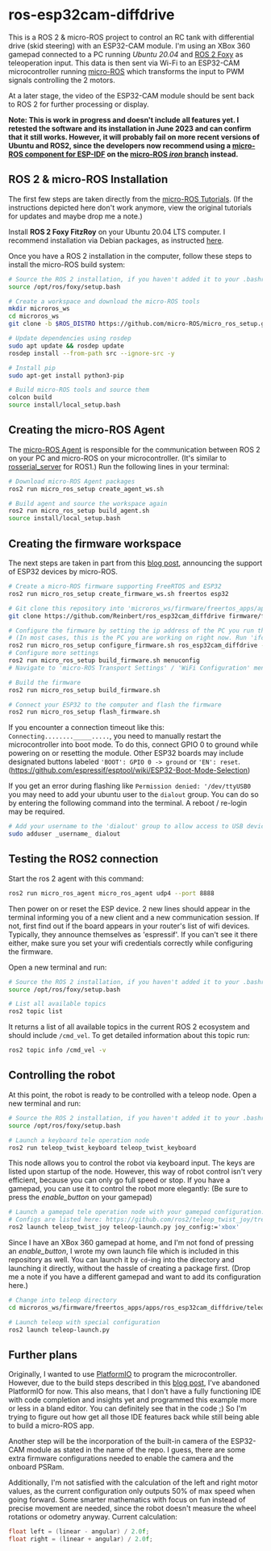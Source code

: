 # ros-esp32cam-diffdrive

This is a ROS 2 & micro-ROS project to control an RC tank with differential drive (skid steering) with an ESP32-CAM module. 
I'm using an XBox 360 gamepad connected to a PC running *Ubuntu 20.04* and [ROS 2 Foxy](https://docs.ros.org/en/foxy/index.html) as teleoperation input. 
This data is then sent via Wi-Fi to an ESP32-CAM microcontroller running [micro-ROS](https://micro.ros.org/) which transforms the input to PWM signals controlling the 2 motors.

At a later stage, the video of the ESP32-CAM module should be sent back to ROS 2 for further processing or display.

**Note: This is work in progress and doesn't include all features yet. I retested the software and its installation in June 2023 and can confirm that it still works. 
However, it will probably fail on more recent versions of Ubuntu and ROS2, since the developers now recommend using a [micro-ROS component for ESP-IDF](https://github.com/micro-ROS/micro_ros_espidf_component) on the [micro-ROS *iron* branch](https://github.com/micro-ROS/micro_ros_setup/tree/iron) instead.**

## ROS 2 & micro-ROS Installation

The first few steps are taken directly from the [micro-ROS Tutorials](https://micro.ros.org/docs/tutorials/core/first_application_linux/). 
(If the instructions depicted here don't work anymore, view the original tutorials for updates and maybe drop me a note.)

Install **ROS 2 Foxy FitzRoy** on your Ubuntu 20.04 LTS computer. I recommend installation via Debian packages, as instructed 
[here](https://docs.ros.org/en/foxy/Installation/Ubuntu-Install-Debians.html).

Once you have a ROS 2 installation in the computer, follow these steps to install the micro-ROS build system:

```bash
# Source the ROS 2 installation, if you haven't added it to your .bashrc file.
source /opt/ros/foxy/setup.bash

# Create a workspace and download the micro-ROS tools
mkdir microros_ws
cd microros_ws
git clone -b $ROS_DISTRO https://github.com/micro-ROS/micro_ros_setup.git src/micro_ros_setup

# Update dependencies using rosdep
sudo apt update && rosdep update
rosdep install --from-path src --ignore-src -y

# Install pip
sudo apt-get install python3-pip

# Build micro-ROS tools and source them
colcon build
source install/local_setup.bash
```

## Creating the micro-ROS Agent

The [micro-ROS Agent](https://github.com/micro-ROS/micro-ROS-Agent) is responsible for the communication between ROS 2 on your PC and micro-ROS on your microcontroller. 
(It's similar to [rosserial_server](http://wiki.ros.org/rosserial_server) for ROS1.)
Run the following lines in your terminal:

```bash
# Download micro-ROS Agent packages
ros2 run micro_ros_setup create_agent_ws.sh

# Build agent and source the workspace again
ros2 run micro_ros_setup build_agent.sh
source install/local_setup.bash
```

## Creating the firmware workspace

The next steps are taken in part from this [blog post](https://discourse.ros.org/t/micro-ros-porting-to-esp32/16101), announcing the support of ESP32 devices by micro-ROS.

```bash
# Create a micro-ROS firmware supporting FreeRTOS and ESP32
ros2 run micro_ros_setup create_firmware_ws.sh freertos esp32

# Git clone this repository into 'microros_ws/firmware/freertos_apps/apps' directory   
git clone https://github.com/Reinbert/ros_esp32cam_diffdrive firmware/freertos_apps/apps/ros_esp32cam_diffdrive

# Configure the firmware by setting the ip address of the PC you run the micro-ROS Agent on. 
# (In most cases, this is the PC you are working on right now. Run 'ifconfig' in terminal to find out your ip address.) 
ros2 run micro_ros_setup configure_firmware.sh ros_esp32cam_diffdrive -t udp -i [agent ip address] -p 8888
# Configure more settings
ros2 run micro_ros_setup build_firmware.sh menuconfig
# Navigate to 'micro-ROS Transport Settings' / 'WiFi Configuration' menu and enter your WiFi SSID and password. Save your changes and exit the interactive menu.

# Build the firmware
ros2 run micro_ros_setup build_firmware.sh

# Connect your ESP32 to the computer and flash the firmware
ros2 run micro_ros_setup flash_firmware.sh
```
If you encounter a connection timeout like this:
`Connecting........_____.....`, you need to manually restart the microcontroller into boot mode. 
To do this, connect GPIO 0 to ground while powering on or resetting the module.
Other ESP32 boards may include designated buttons labeled `'BOOT': GPIO 0 -> ground` or `'EN': reset`. 
(https://github.com/espressif/esptool/wiki/ESP32-Boot-Mode-Selection)


If you get an error during flashing like `Permission denied: '/dev/ttyUSB0` you may need to add your ubuntu user to the `dialout` group. You can do so by entering the following command into the terminal. A reboot / re-login may be required.

```bash
# Add your username to the 'dialout' group to allow access to USB devices (remove all _). 
sudo adduser _username_ dialout
```

## Testing the ROS2 connection

Start the ros 2 agent with this command:
```bash
ros2 run micro_ros_agent micro_ros_agent udp4 --port 8888
```

Then power on or reset the ESP device. 2 new lines should appear in the terminal informing you of a new client and a new communication session. 
If not, first find out if the board appears in your router's list of wifi devices. Typically, they announce themselves as 'espressif'. 
If you can't see it there either, make sure you set your wifi credentials correctly while configuring the firmware. 

Open a new terminal and run:
```bash
# Source the ROS 2 installation, if you haven't added it to your .bashrc file.
source /opt/ros/foxy/setup.bash

# List all available topics
ros2 topic list
```
It returns a list of all available topics in the current ROS 2 ecosystem and should include `/cmd_vel`.
To get detailed information about this topic run:

```bash
ros2 topic info /cmd_vel -v
```

## Controlling the robot

At this point, the robot is ready to be controlled with a teleop node. Open a new terminal and run:
```bash
# Source the ROS 2 installation, if you haven't added it to your .bashrc file.
source /opt/ros/foxy/setup.bash

# Launch a keyboard tele operation node
ros2 run teleop_twist_keyboard teleop_twist_keyboard
```

This node allows you to control the robot via keyboard input. The keys are listed upon startup of the node. 
However, this way of robot control isn't very efficient, because you can only go full speed or stop.
If you have a gamepad, you can use it to control the robot more elegantly:
(Be sure to press the *enable_button* on your gamepad)

```bash
# Launch a gamepad tele operation node with your gamepad configuration. 
# Configs are listed here: https://github.com/ros2/teleop_twist_joy/tree/foxy/config 
ros2 launch teleop_twist_joy teleop-launch.py joy_config:='xbox'
```

Since I have an XBox 360 gamepad at home, and I'm not fond of pressing an *enable_button*, I wrote my own launch file which is included in this repository as well. 
You can launch it by `cd`-ing into the directory and launching it directly, without the hassle of creating a package first.
(Drop me a note if you have a different gamepad and want to add its configuration here.)

```bash
# Change into teleop directory
cd microros_ws/firmware/freertos_apps/apps/ros_esp32cam_diffdrive/teleop/launch

# Launch teleop with special configuration
ros2 launch teleop-launch.py 
```

## Further plans

Originally, I wanted to use [PlatformIO](https://platformio.org/) to program the microcontroller. 
However, due to the build steps described in this [blog post](https://discourse.ros.org/t/micro-ros-porting-to-esp32/16101), I've abandoned PlatformIO for now. 
This also means, that I don't have a fully functioning IDE with code completion and insights yet and programmed this example more or less in a bland editor. 
You can definitely see that in the code ;)
So I'm trying to figure out how get all those IDE features back while still being able to build a micro-ROS app. 
 
Another step will be the incorporation of the built-in camera of the ESP32-CAM module as stated in the name of the repo. 
I guess, there are some extra firmware configurations needed to enable the camera and the onboard PSRam.

Additionally, I'm not satisfied with the calculation of the left and right motor values, as the current configuration only outputs 50% of max speed when going forward. 
Some smarter mathematics with focus on fun instead of precise movement are needed, since the robot doesn't measure the wheel rotations or odometry anyway. Current calculation:

```C
float left = (linear - angular) / 2.0f;
float right = (linear + angular) / 2.0f;
```